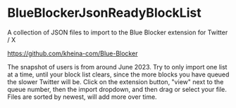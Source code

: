 # BlueBlockerJsonReadyBlockList
A collection of JSON files to import to the Blue Blocker extension for Twitter / X

https://github.com/kheina-com/Blue-Blocker

The snapshot of users is from around June 2023. Try to only import one list at a time, until your block list clears, since the more blocks you have queued the slower Twitter will be.
Click on the extension button, "view" next to the queue number, then the import dropdown, and then drag or select your file.
Files are sorted by newest, will add more over time.

